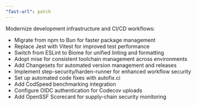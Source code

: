 ```yaml
---
"fast-url": patch
---
```


Modernize development infrastructure and CI/CD workflows:

- Migrate from npm to Bun for faster package management
- Replace Jest with Vitest for improved test performance
- Switch from ESLint to Biome for unified linting and formatting
- Adopt mise for consistent toolchain management across environments
- Add Changesets for automated version management and releases
- Implement step-security/harden-runner for enhanced workflow security
- Set up automated code fixes with autofix.ci
- Add CodSpeed benchmarking integration
- Configure OIDC authentication for Codecov uploads
- Add OpenSSF Scorecard for supply-chain security monitoring
